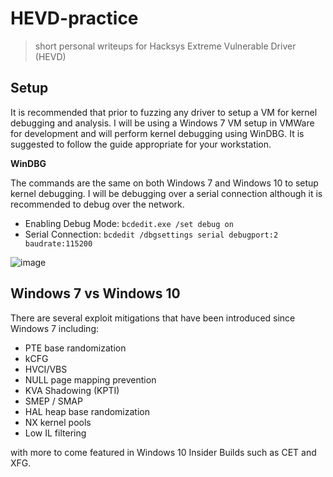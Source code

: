 # HEVD-practice
> short personal writeups for Hacksys Extreme Vulnerable Driver (HEVD)

## Setup
It is recommended that prior to fuzzing any driver to setup a VM for kernel debugging and analysis.  I will be using a Windows 7 VM setup in VMWare for development and will perform kernel debugging using WinDBG.  It is suggested to follow the guide appropriate for your workstation.

__WinDBG__

The commands are the same on both Windows 7 and Windows 10 to setup kernel debugging.
I will be debugging over a serial connection although it is recommended to debug over the network.

- Enabling Debug Mode: `bcdedit.exe /set debug on` 
- Serial Connection: `bcdedit /dbgsettings serial debugport:2 baudrate:115200`   

![image](https://user-images.githubusercontent.com/51222153/123498466-e8cde700-d5e4-11eb-8f45-6159ed3c3f7c.png)


## Windows 7 vs Windows 10
There are several exploit mitigations that have been introduced since Windows 7 including:
- PTE base randomization
- kCFG
- HVCI/VBS
- NULL page mapping prevention 
- KVA Shadowing (KPTI)
- SMEP / SMAP
- HAL heap base randomization
- NX kernel pools
- Low IL filtering

with more to come featured in Windows 10 Insider Builds such as CET and XFG.
